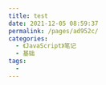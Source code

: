 ```yaml
---
title: test
date: 2021-12-05 08:59:37
permalink: /pages/ad952c/
categories:
  - 《JavaScript》笔记
  - 基础
tags:
  - 
---
```

